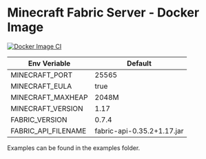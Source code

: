 # Minecraft Fabric Server - Docker Image

[![Docker Image CI](https://github.com/DylanBulmer/Minecraft-Fabric/actions/workflows/docker-image.yml/badge.svg)](https://github.com/DylanBulmer/Minecraft-Fabric/actions/workflows/docker-image.yml)

| Env Veriable        | Default       |
| ------------------- | ------------- |
| MINECRAFT_PORT      | 25565         |
| MINECRAFT_EULA      | true          |
| MINECRAFT_MAXHEAP   | 2048M         |
| MINECRAFT_VERSION   | 1.17          |
| FABRIC_VERSION      | 0.7.4         |
| FABRIC_API_FILENAME | fabric-api-0.35.2+1.17.jar |

Examples can be found in the examples folder.